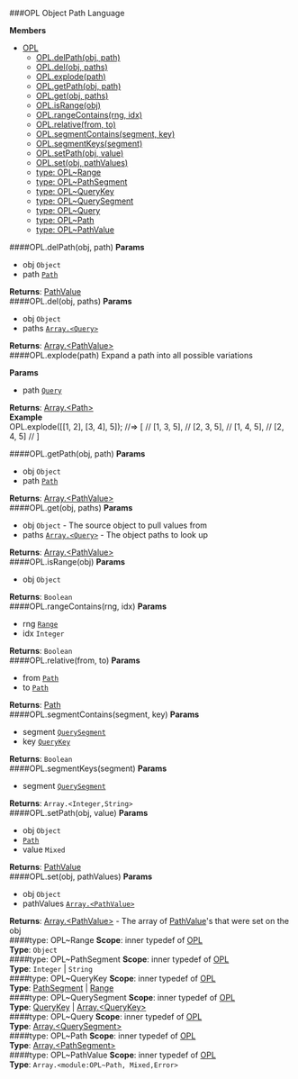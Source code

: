 <a name="module_OPL"></a>
###OPL
Object Path Language

**Members**

* [OPL](#module_OPL)
  * [OPL.delPath(obj, path)](#module_OPL.delPath)
  * [OPL.del(obj, paths)](#module_OPL.del)
  * [OPL.explode(path)](#module_OPL.explode)
  * [OPL.getPath(obj, path)](#module_OPL.getPath)
  * [OPL.get(obj, paths)](#module_OPL.get)
  * [OPL.isRange(obj)](#module_OPL.isRange)
  * [OPL.rangeContains(rng, idx)](#module_OPL.rangeContains)
  * [OPL.relative(from, to)](#module_OPL.relative)
  * [OPL.segmentContains(segment, key)](#module_OPL.segmentContains)
  * [OPL.segmentKeys(segment)](#module_OPL.segmentKeys)
  * [OPL.setPath(obj, value)](#module_OPL.setPath)
  * [OPL.set(obj, pathValues)](#module_OPL.set)
  * [type: OPL~Range](#module_OPL..Range)
  * [type: OPL~PathSegment](#module_OPL..PathSegment)
  * [type: OPL~QueryKey](#module_OPL..QueryKey)
  * [type: OPL~QuerySegment](#module_OPL..QuerySegment)
  * [type: OPL~Query](#module_OPL..Query)
  * [type: OPL~Path](#module_OPL..Path)
  * [type: OPL~PathValue](#module_OPL..PathValue)

<a name="module_OPL.delPath"></a>
####OPL.delPath(obj, path)
**Params**

- obj `Object`  
- path <code>[Path](#module_OPL..Path)</code>  

**Returns**: [PathValue](#module_OPL..PathValue)  
<a name="module_OPL.del"></a>
####OPL.del(obj, paths)
**Params**

- obj `Object`  
- paths <code>[Array.&lt;Query&gt;](#module_OPL..Query)</code>  

**Returns**: [Array.&lt;PathValue&gt;](#module_OPL..PathValue)  
<a name="module_OPL.explode"></a>
####OPL.explode(path)
Expand a path into all possible variations

**Params**

- path <code>[Query](#module_OPL..Query)</code>  

**Returns**: [Array.&lt;Path&gt;](#module_OPL..Path)  
**Example**  
OPL.explode([[1, 2], [3, 4], 5]);
//=> [
//      [1, 3, 5],
//      [2, 3, 5],
//      [1, 4, 5],
//      [2, 4, 5]
//   ]

<a name="module_OPL.getPath"></a>
####OPL.getPath(obj, path)
**Params**

- obj `Object`  
- path <code>[Path](#module_OPL..Path)</code>  

**Returns**: [Array.&lt;PathValue&gt;](#module_OPL..PathValue)  
<a name="module_OPL.get"></a>
####OPL.get(obj, paths)
**Params**

- obj `Object` - The source object to pull values from  
- paths <code>[Array.&lt;Query&gt;](#module_OPL..Query)</code> - The object paths to look up  

**Returns**: [Array.&lt;PathValue&gt;](#module_OPL..PathValue)  
<a name="module_OPL.isRange"></a>
####OPL.isRange(obj)
**Params**

- obj `Object`  

**Returns**: `Boolean`  
<a name="module_OPL.rangeContains"></a>
####OPL.rangeContains(rng, idx)
**Params**

- rng <code>[Range](#module_OPL..Range)</code>  
- idx `Integer`  

**Returns**: `Boolean`  
<a name="module_OPL.relative"></a>
####OPL.relative(from, to)
**Params**

- from <code>[Path](#module_OPL..Path)</code>  
- to <code>[Path](#module_OPL..Path)</code>  

**Returns**: [Path](#module_OPL..Path)  
<a name="module_OPL.segmentContains"></a>
####OPL.segmentContains(segment, key)
**Params**

- segment <code>[QuerySegment](#module_OPL..QuerySegment)</code>  
- key <code>[QueryKey](#module_OPL..QueryKey)</code>  

**Returns**: `Boolean`  
<a name="module_OPL.segmentKeys"></a>
####OPL.segmentKeys(segment)
**Params**

- segment <code>[QuerySegment](#module_OPL..QuerySegment)</code>  

**Returns**: `Array.<Integer,String>`  
<a name="module_OPL.setPath"></a>
####OPL.setPath(obj, value)
**Params**

- obj `Object`  
-  <code>[Path](#module_OPL..Path)</code>  
- value `Mixed`  

**Returns**: [PathValue](#module_OPL..PathValue)  
<a name="module_OPL.set"></a>
####OPL.set(obj, pathValues)
**Params**

- obj `Object`  
- pathValues <code>[Array.&lt;PathValue&gt;](#module_OPL..PathValue)</code>  

**Returns**: [Array.&lt;PathValue&gt;](#module_OPL..PathValue) - The array of [PathValue](#module_OPL..PathValue)'s
that were set on the obj  
<a name="module_OPL..Range"></a>
####type: OPL~Range
**Scope**: inner typedef of [OPL](#module_OPL)  
**Type**: `Object`  
<a name="module_OPL..PathSegment"></a>
####type: OPL~PathSegment
**Scope**: inner typedef of [OPL](#module_OPL)  
**Type**: `Integer` | `String`  
<a name="module_OPL..QueryKey"></a>
####type: OPL~QueryKey
**Scope**: inner typedef of [OPL](#module_OPL)  
**Type**: [PathSegment](#module_OPL..PathSegment) | [Range](#module_OPL..Range)  
<a name="module_OPL..QuerySegment"></a>
####type: OPL~QuerySegment
**Scope**: inner typedef of [OPL](#module_OPL)  
**Type**: [QueryKey](#module_OPL..QueryKey) | [Array.&lt;QueryKey&gt;](#module_OPL..QueryKey)  
<a name="module_OPL..Query"></a>
####type: OPL~Query
**Scope**: inner typedef of [OPL](#module_OPL)  
**Type**: [Array.&lt;QuerySegment&gt;](#module_OPL..QuerySegment)  
<a name="module_OPL..Path"></a>
####type: OPL~Path
**Scope**: inner typedef of [OPL](#module_OPL)  
**Type**: [Array.&lt;PathSegment&gt;](#module_OPL..PathSegment)  
<a name="module_OPL..PathValue"></a>
####type: OPL~PathValue
**Scope**: inner typedef of [OPL](#module_OPL)  
**Type**: `Array.<module:OPL~Path, Mixed,Error>`  

